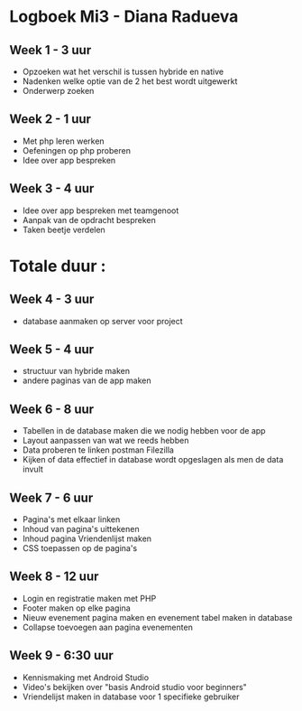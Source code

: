 
# Logboek Mi3 - Diana Radueva
## Week 1 - 3 uur
* Opzoeken wat het verschil is tussen hybride en native
* Nadenken welke optie van de 2 het best wordt uitgewerkt
* Onderwerp zoeken

## Week 2 - 1 uur
* Met php leren werken
* Oefeningen op php proberen
* Idee over app bespreken

## Week 3 - 4 uur
* Idee over app bespreken met teamgenoot
* Aanpak van de opdracht bespreken
* Taken beetje verdelen

# Totale duur : 

## Week 4 - 3 uur
* database aanmaken op server voor project

## Week 5 - 4 uur
* structuur van hybride maken
* andere paginas van de app maken

## Week 6 - 8 uur
* Tabellen in de database maken die we nodig hebben voor de app
* Layout aanpassen van wat we reeds hebben
* Data proberen te linken postman Filezilla
* Kijken of data effectief in database wordt opgeslagen als men de data invult 

## Week 7 - 6 uur
* Pagina's met elkaar linken
* Inhoud van pagina's uittekenen
* Inhoud pagina Vriendenlijst maken
* CSS toepassen op de pagina's

## Week 8 - 12 uur
* Login en registratie maken met PHP
* Footer maken op elke pagina
* Nieuw evenement pagina maken en evenement tabel maken in database
* Collapse toevoegen aan pagina evenementen

## Week 9 - 6:30 uur
* Kennismaking met Android Studio
* Video's bekijken over "basis Android studio voor beginners"
* Vriendelijst maken in database voor 1 specifieke gebruiker
